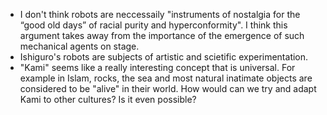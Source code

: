 - I don't think robots are neccessaily "instruments of nostalgia for the “good old days” of racial purity and hyperconformity". I think this argument takes away from the importance of the emergence of such mechanical agents on stage. 
- Ishiguro's robots are subjects of artistic and scietific experimentation. 
- "Kami" seems like a really interesting concept that is universal. For example in Islam, rocks, the sea and most natural inatimate objects are considered to be "alive" in their world. How would can we try and adapt Kami to other cultures? Is it even possible? 
